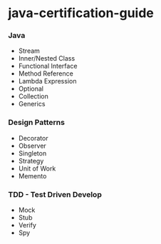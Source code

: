 # java-certification-guide

### Java
* Stream
* Inner/Nested Class
* Functional Interface
* Method Reference
* Lambda Expression
* Optional
* Collection
* Generics

### Design Patterns
* Decorator
* Observer
* Singleton
* Strategy
* Unit of Work
* Memento

### TDD - Test Driven Develop
* Mock
* Stub
* Verify
* Spy